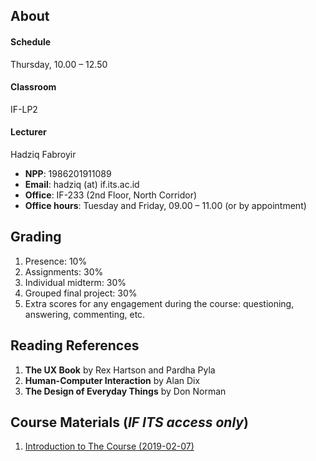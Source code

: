 ## About

#### Schedule
Thursday, 10.00 – 12.50
#### Classroom
IF-LP2
#### Lecturer
Hadziq Fabroyir 
- **NPP**: 1986201911089
- **Email**: hadziq (at) if.its.ac.id
- **Office**: IF-233 (2nd Floor, North Corridor)
- **Office hours**: Tuesday and Friday, 09.00 – 11.00 (or by appointment)

## Grading

1. Presence: 10%
2. Assignments: 30%
3. Individual midterm: 30%
4. Grouped final project: 30%
5. Extra scores for any engagement during the course: questioning, answering, commenting, etc.

## Reading References

1. **The UX Book** by Rex Hartson and Pardha Pyla
2. **Human-Computer Interaction** by Alan Dix
3. **The Design of Everyday Things** by Don Norman

## Course Materials (*IF ITS access only*)

1. [Introduction to The Course (2019-02-07)](http://10.151.22.158/hci2019/1stMeeting.pptx)
